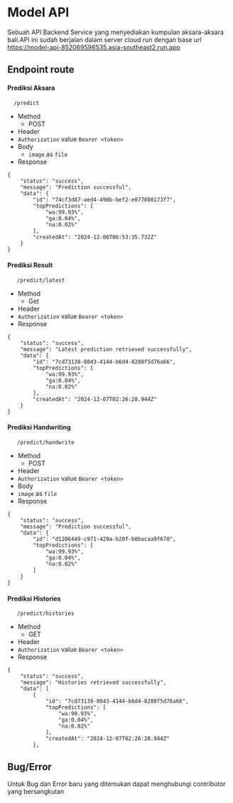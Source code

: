 
# Model API

Sebuah API Backend Service yang menyediakan kumpulan aksara-aksara bali.API ini sudah berjalan dalam server cloud run dengan base url https://model-api-852069596535.asia-southeast2.run.app

## Endpoint route 




#### Prediksi Aksara 

```http
  /predict
```
- Method
  - POST
-  Header
  - ```Authorization``` value ```Bearer <token>```
- Body
  - ```image``` as ```file```
- Response
```
{
    "status": "success",
    "message": "Prediction successful",
    "data": {
        "id": "74cf3d87-aed4-490b-bef2-e077080173f7",
        "topPredictions": [
            "wa:99.93%",
            "ga:0.04%",
            "na:0.02%"
        ],
        "createdAt": "2024-12-06T06:53:35.732Z"
    }
}
```
#### Prediksi Result

```http
   /predict/latest
```
- Method
  - Get
-  Header
  - ```Authorization``` value ```Bearer <token>```
- Response
```
{
    "status": "success",
    "message": "Latest prediction retrieved successfully",
    "data": {
        "id": "7cd73138-8043-4144-b6d4-8208f5d76a66",
        "topPredictions": [
            "wa:99.93%",
            "ga:0.04%",
            "na:0.02%"
        ],
        "createdAt": "2024-12-07T02:26:28.944Z"
    }
}
```
#### Prediksi Handwriting

```http
   /predict/handwrite
```
- Method
  - POST
-  Header
  - ```Authorization``` value ```Bearer <token>```
-  Body
  - ```image``` as ```file```
- Response
```
{
    "status": "success",
    "message": "Prediction successful",
    "data": {
        "id": "d1206449-c971-429a-b20f-b0bacaa9f670",
        "topPredictions": [
            "wa:99.93%",
            "ga:0.04%",
            "na:0.02%"
        ]
    }
}
```
#### Prediksi Histories

```http
   /predict/histories
```
- Method
  - GET
-  Header
  - ```Authorization``` value ```Bearer <token>```
- Response
```
{
    "status": "success",
    "message": "Histories retrieved successfully",
    "data": [
        {
            "id": "7cd73138-8043-4144-b6d4-8208f5d76a66",
            "topPredictions": [
                "wa:99.93%",
                "ga:0.04%",
                "na:0.02%"
            ],
            "createdAt": "2024-12-07T02:26:28.944Z"
        },
```




## Bug/Error

Untuk Bug dan Error baru yang ditemukan dapat menghubungi contributor yang bersangkutan

